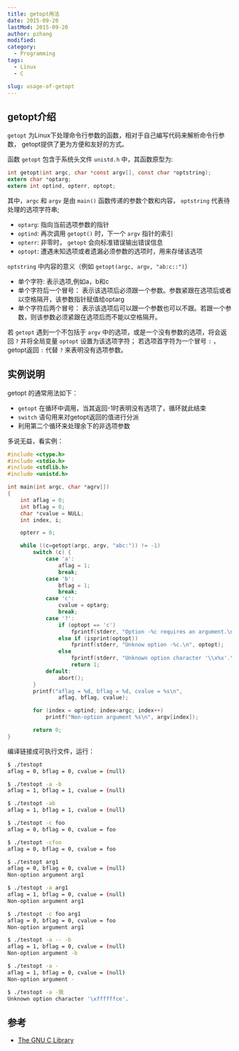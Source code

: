 ```yaml
---
title: getopt用法
date: 2015-09-20
lastMod: 2015-09-20
author: pzhang
modified:
category:
  - Programming
tags:
  - Linux
  - C

slug: usage-of-getopt
---
```


## getopt介绍

`getopt` 为Linux下处理命令行参数的函数，相对于自己编写代码来解析命令行参数，
getopt提供了更为方便和友好的方式。

函数 `getopt` 包含于系统头文件 `unistd.h` 中，其函数原型为:

``` c
int getopt(int argc, char *const argv[], const char *optstring);
extern char *optarg;
extern int optind, opterr, optopt;
```

<!--more-->

其中，`argc` 和 `argv` 是由 `main()` 函数传递的参数个数和内容， `optstring` 代表待处理的选项字符串;

- `optarg`: 指向当前选项参数的指针
- `optind`: 再次调用 `getopt()` 时，下一个 `argv` 指针的索引
- `opterr`: 非零时， `getopt` 会向标准错误输出错误信息
- `optopt`: 遭遇未知选项或者遗漏必须参数的选项时，用来存储该选项

`optstring` 中内容的意义（例如 `getopt(argc, argv, "ab:c::")`）

- 单个字符: 表示选项,例如a，b和c
- 单个字符后一个冒号： 表示该选项后必须跟一个参数。参数紧跟在选项后或者以空格隔开，该参数指针赋值给optarg
- 单个字符后两个冒号： 表示该选项后可以跟一个参数也可以不跟。若跟一个参数，则该参数必须紧跟在选项后而不能以空格隔开。

若 `getopt` 遇到一个不包括于 `argv` 中的选项，或是一个没有参数的选项，将会返回 `?` 并将全局变量
`optopt` 设置为该选项字符；
若选项首字符为一个冒号 `:` ，getopt返回 `:` 代替 `?` 来表明没有选项参数。


## 实例说明

getopt 的通常用法如下：

- `getopt` 在循环中调用，当其返回-1时表明没有选项了，循环就此结束
- `switch` 语句用来对getopt返回的值进行分派
- 利用第二个循环来处理余下的非选项参数

多说无益，看实例：

``` c
#include <ctype.h>
#include <stdio.h>
#include <stdlib.h>
#include <unistd.h>

int main(int argc, char *agrv[])
{
    int aflag = 0;
    int bflag = 0;
    char *cvalue = NULL;
    int index, i;

    opterr = 0;

    while ((c=getopt(argc, argv, "abc:")) != -1)
        switch (c) {
            case 'a':
                aflag = 1;
                break;
            case 'b':
                bflag = 1;
                break;
            case 'c':
                cvalue = optarg;
                break;
            case '?':
                if (optopt == 'c')
                    fprintf(stderr, "Option -%c requires an argument.\n", optopt);
                else if (isprint(optopt))
                    fprintf(stderr, "Unknow option -%c.\n", optopt);
                else
                    fprintf(stderr, "Unknown option character '\\x%x'.\n", optopt); // 以16进制输出未知选项
                    return 1;
            default:
                abort();
        }
        printf("aflag = %d, bflag = %d, cvalue = %s\n",
                aflag, bflag, cvalue);

        for (index = optind; index<argc; index++)
            printf("Non-option argument %s\n", argv[index]);

        return 0;
}
```

编译链接成可执行文件，运行：

``` bash
$ ./testopt
aflag = 0, bflag = 0, cvalue = (null)

$ ./testopt -a -b
aflag = 1, bflag = 1, cvalue = (null)

$ ./testopt -ab
aflag = 1, bflag = 1, cvalue = (null)

$ ./testopt -c foo
aflag = 0, bflag = 0, cvalue = foo

$ ./testopt -cfoo
aflag = 0, bflag = 0, cvalue = foo

$ ./testopt arg1
aflag = 0, bflag = 0, cvalue = (null)
Non-option argument arg1

$ ./testopt -a arg1
aflag = 1, bflag = 0, cvalue = (null)
Non-option argument arg1

$ ./testopt -c foo arg1
aflag = 0, bflag = 0, cvalue = foo
Non-option argument arg1

$ ./testopt -a -- -b
aflag = 1, bflag = 0, cvalue = (null)
Non-option argument -b

$ ./testopt -a -
aflag = 1, bflag = 0, cvalue = (null)
Non-option argument -

$ ./testopt -a -我
Unknown option character '\xffffffce'.
```


## 参考

- [The GNU C Library](http://www.gnu.org/software/libc/manual/html_node/Getopt.html#Getopt)
